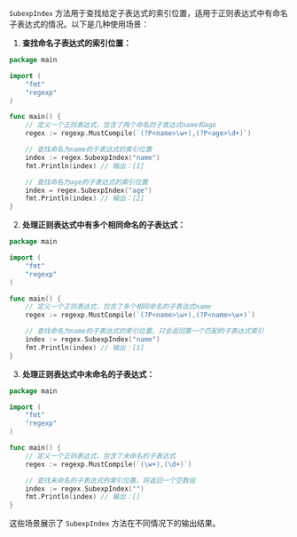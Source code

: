 `SubexpIndex` 方法用于查找给定子表达式的索引位置，适用于正则表达式中有命名子表达式的情况。以下是几种使用场景：

1. **查找命名子表达式的索引位置：**

```go
package main

import (
    "fmt"
    "regexp"
)

func main() {
    // 定义一个正则表达式，包含了两个命名的子表达式name和age
    regex := regexp.MustCompile(`(?P<name>\w+),(?P<age>\d+)`)

    // 查找命名为name的子表达式的索引位置
    index := regex.SubexpIndex("name")
    fmt.Println(index) // 输出：[1]

    // 查找命名为age的子表达式的索引位置
    index = regex.SubexpIndex("age")
    fmt.Println(index) // 输出：[2]
}
```

2. **处理正则表达式中有多个相同命名的子表达式：**

```go
package main

import (
    "fmt"
    "regexp"
)

func main() {
    // 定义一个正则表达式，包含了多个相同命名的子表达式name
    regex := regexp.MustCompile(`(?P<name>\w+),(?P<name>\w+)`)

    // 查找命名为name的子表达式的索引位置，只会返回第一个匹配的子表达式索引
    index := regex.SubexpIndex("name")
    fmt.Println(index) // 输出：[1]
}
```

3. **处理正则表达式中未命名的子表达式：**

```go
package main

import (
    "fmt"
    "regexp"
)

func main() {
    // 定义一个正则表达式，包含了未命名的子表达式
    regex := regexp.MustCompile(`(\w+),(\d+)`)

    // 查找未命名的子表达式的索引位置，将返回一个空数组
    index := regex.SubexpIndex("")
    fmt.Println(index) // 输出：[]
}
```

这些场景展示了 `SubexpIndex` 方法在不同情况下的输出结果。
